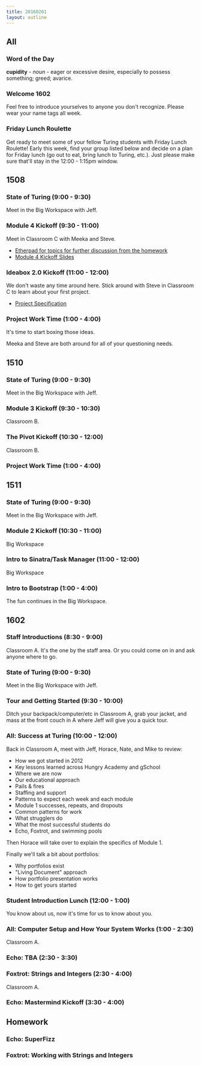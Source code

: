 ```yaml
---
title: 20160201
layout: outline
---
```


## All

### Word of the Day

**cupidity** - *noun* - eager or excessive desire, especially to possess something; greed; avarice.

### Welcome 1602

Feel free to introduce yourselves to anyone you don't recognize. Please wear your name tags all week.

### Friday Lunch Roulette

Get ready to meet some of your fellow Turing students with Friday Lunch
Roulette! Early this week, find your group listed below and decide on a plan
for Friday lunch (go out to eat, bring lunch to Turing, etc.). Just please
make sure that'll stay in the 12:00 - 1:15pm window.


## 1508

### State of Turing (9:00 - 9:30)

Meet in the Big Workspace with Jeff.

### Module 4 Kickoff (9:30 - 11:00)

Meet in Classroom C with Meeka and Steve.

- [Etherpad for topics for further discussion from the homework](https://public.etherpad-mozilla.org/p/1508-javascript)
- [Module 4 Kickoff Slides](https://www.icloud.com/keynote/000zBCx40R8iIKl_vdN6PEjdA#Module_4_Kickoff%2C_2015-11-30)

### Ideabox 2.0 Kickoff (11:00 - 12:00)

We don't waste any time around here. Stick around with Steve in Classroom C to learn about your first project.

- [Project Specification](https://github.com/turingschool/curriculum/blob/master/source/projects/revenge_of_idea_box.markdown)

### Project Work Time (1:00 - 4:00)

It's time to start boxing those ideas.

Meeka and Steve are both around for all of your questioning needs.


## 1510

### State of Turing (9:00 - 9:30)

Meet in the Big Workspace with Jeff.

### Module 3 Kickoff (9:30 - 10:30)

Classroom B.

### The Pivot Kickoff (10:30 - 12:00)

Classroom B.

### Project Work Time (1:00 - 4:00)


## 1511

### State of Turing (9:00 - 9:30)

Meet in the Big Workspace with Jeff.

### Module 2 Kickoff (10:30 - 11:00)

Big Workspace

### Intro to Sinatra/Task Manager (11:00 - 12:00)

Big Workspace

### Intro to Bootstrap (1:00 - 4:00)

The fun continues in the Big Workspace.


## 1602

### Staff Introductions (8:30 - 9:00)

Classroom A. It's the one by the staff area. Or you could come on in and
ask anyone where to go.

### State of Turing (9:00 - 9:30)

Meet in the Big Workspace with Jeff.

### Tour and Getting Started (9:30 - 10:00)

Ditch your backpack/computer/etc in Classroom A, grab your jacket, and mass at the front couch in A where Jeff will give you a quick tour.

### All: Success at Turing (10:00 - 12:00)

Back in Classroom A, meet with Jeff, Horace, Nate, and Mike to review:

* How we got started in 2012
* Key lessons learned across Hungry Academy and gSchool
* Where we are now
* Our educational approach
* Pails & fires
* Staffing and support
* Patterns to expect each week and each module
* Module 1 successes, repeats, and dropouts
* Common patterns for work
* What strugglers do
* What the most successful students do
* Echo, Foxtrot, and swimming pools

Then Horace will take over to explain the specifics of Module 1.

Finally we'll talk a bit about portfolios:

* Why portfolios exist
* "Living Document" approach
* How portfolio presentation works
* How to get yours started

### Student Introduction Lunch (12:00 - 1:00)

You know about us, now it's time for us to know about you.

### All: Computer Setup and How Your System Works (1:00 - 2:30)

Classroom A.

### Echo: TBA (2:30 - 3:30)

### Foxtrot: Strings and Integers (2:30 - 4:00)

Classroom A.

### Echo: Mastermind Kickoff (3:30 - 4:00)


## Homework

### Echo: SuperFizz

### Foxtrot: Working with Strings and Integers
